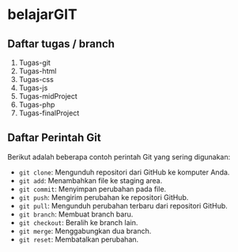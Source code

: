# belajarGIT

## Daftar tugas / branch
1. Tugas-git
2. Tugas-html
3. Tugas-css
4. Tugas-js
5. Tugas-midProject
6. Tugas-php
7. Tugas-finalProject

## Daftar Perintah Git

Berikut adalah beberapa contoh perintah Git yang sering digunakan:

* `git clone`: Mengunduh repositori dari GitHub ke komputer Anda.
* `git add`: Menambahkan file ke staging area.
* `git commit`: Menyimpan perubahan pada file.
* `git push`: Mengirim perubahan ke repositori GitHub.
* `git pull`: Mengunduh perubahan terbaru dari repositori GitHub.
* `git branch`: Membuat branch baru.
* `git checkout`: Beralih ke branch lain.
* `git merge`: Menggabungkan dua branch.
* `git reset`: Membatalkan perubahan.
